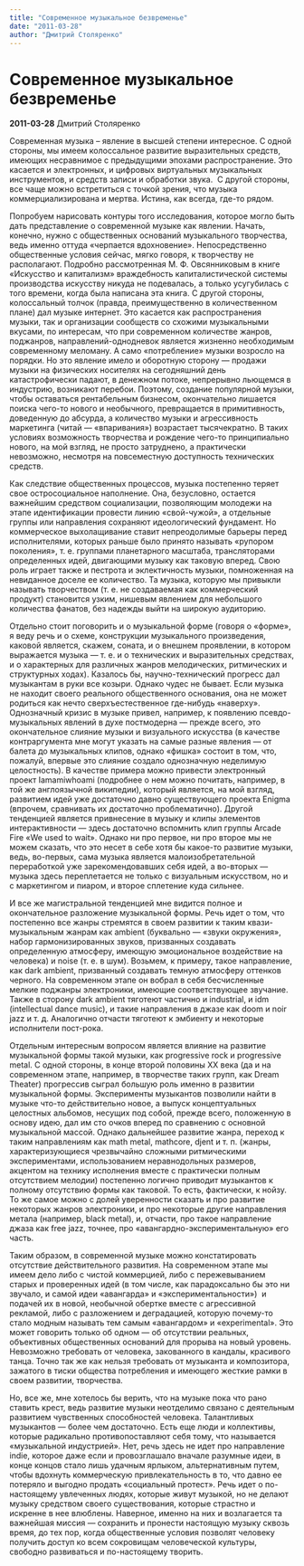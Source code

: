 ```yaml
---
title: "Современное музыкальное безвременье"
date: "2011-03-28"
author: "Дмитрий Столяренко"
---
```


# Современное музыкальное безвременье

**2011-03-28** Дмитрий Столяренко

Современная музыка – явление в высшей степени интересное. С одной стороны, мы имеем колоссальное развитие выразительных средств, имеющих несравнимое с предыдущими эпохами распространение. Это касается и электронных, и цифровых виртуальных музыкальных инструментов, и средств записи и обработки звука.  С другой стороны, все чаще можно встретиться с точкой зрения, что музыка коммерциализирована и мертва. Истина, как всегда, где-то рядом.

Попробуем нарисовать контуры того исследования, которое могло быть дать представление о современной музыке как явлении. Начать, конечно, нужно с общественных оснований музыкального творчества, ведь именно оттуда «черпается вдохновение». Непосредственно общественные условия сейчас, мягко говоря, к творчеству не располагают. Подробно рассмотренная М. Ф. Овсянниковым в книге «Искусство и капитализм» враждебность капиталистической системы производства искусству никуда не подевалась, а только усугубилась с того времени, когда была написана эта книга. С другой стороны, колоссальный толчок (правда, преимущественно в количественном плане) дал музыке интернет. Это касается как распространения музыки, так и организации сообществ со схожими музыкальными вкусами, по интересам, что при современном количестве жанров, поджанров, направлений-однодневок является жизненно необходимым современному меломану. А само «потребление» музыки возросло на порядки. Но это явление имело и оборотную сторону — продажи музыки на физических носителях на сегодняшний день катастрофически падают, в денежном потоке, непрерывно льющемся в индустрию, возникают перебои. Поэтому, создание популярной музыки, чтобы оставаться рентабельным бизнесом, окончательно лишается поиска чего-то нового и необычного, превращается в примитивность, доведенную до абсурда, а количество музыки и агрессивность маркетинга (читай — «впаривания») возрастает тысячекратно. В таких условиях возможность творчества и рождение чего-то принципиально нового, на мой взгляд, не просто затруднено, а практически невозможно, несмотря на повсеместную доступность технических средств.

Как следствие общественных процессов, музыка постепенно теряет свое остросоциальное наполнение. Она, безусловно, остается важнейшим средством социализации, позволяющим молодежи на этапе идентификации провести линию «свой-чужой», а отдельные группы или направления сохраняют идеологический фундамент. Но коммерческое выхолащивание ставит непреодолимые барьеры перед исполнителями, которых раньше было принято называть «рупором поколения», т. е. группами планетарного масштаба, трансляторами определенных идей, двигающими музыку как таковую вперед. Свою роль играет также и пестрота и эклектичность музыки, помноженная на невиданное доселе ее количество. Та музыка, которую мы привыкли называть творчеством (т. е. не создаваемая как коммерческий продукт) становится узким, нишевым явлением для небольшого количества фанатов, без надежды выйти на широкую аудиторию.

Отдельно стоит поговорить и о музыкальной форме (говоря о «форме», я веду речь и о схеме, конструкции музыкального произведения, каковой является, скажем, соната, и о внешнем проявлении, в котором выражается музыка — т. е. и о технических и выразительных средствах, и о характерных для различных жанров мелодических, ритмических и структурных ходах). Казалось бы, научно-технический прогресс дал музыкантам в руки все козыри. Однако чудес не бывает. Если музыка не находит своего реального общественного основания, она не может родиться как нечто сверхъестественное где-нибудь «наверху». Однозначный кризис в музыке привел, например, к появлению псевдо-музыкальных явлений в духе постмодерна — прежде всего, это окончательное слияние музыки и визуального искусства (в качестве контраргумента мне могут указать на самые разные явления — от балета до музыкальных клипов, однако «фишка» состоит в том, что, пожалуй, впервые это слияние создало однозначную неделимую целостность). В качестве примера можно привести электронный проект Iamamiwhoami (подробнее о нем можно почитать, например, в той же англоязычной википедии), который является, на мой взгляд, развитием идей уже достаточно давно существующего проекта Enigma (впрочем, сравнивать их достаточно проблематично). Другой тенденцией является привнесение в музыку и клипы элементов интерактивности — здесь достаточно вспомнить клип группы Arcade Fire «We used to wait». Однако ни про первое, ни про второе мы не можем сказать, что это несет в себе хотя бы какое-то развитие музыки, ведь, во-первых, сама музыка является малоизобретательной переработкой уже зарекомендовавших себя идей, а во-вторых — музыка здесь переплетается не только с визуальным искусством, но и с маркетингом и пиаром, и второе сплетение куда сильнее.

И все же магистральной тенденцией мне видится полное и окончательное разложение музыкальной формы. Речь идет о том, что постепенно все жанры стремятся в своем развитии к таким квази-музыкальным жанрам как ambient (буквально — «звуки окружения», набор гармонизированных звуков, призванных создавать определенную атмосферу, имеющую эмоциональное воздействие на человека) и noise (т. е. в шум). Возьмем, к примеру, такое направление, как dark ambient, призванный создавать темную атмосферу оттенков черного. На современном этапе он вобрал в себя бесчисленные мелкие поджанры электроники, имеющие соответствующее звучание. Также в сторону dark ambient тяготеют частично и industrial, и idm (intellectual dance music), и такие направления в джазе как doom и noir jazz и т. д. Аналогично отчасти тяготеют к эмбиенту и некоторые исполнители пост-рока.

Отдельным интересным вопросом является влияние на развитие музыкальной формы такой музыки, как progressive rock и progressive metal. C одной стороны, в конце второй половины ХХ века (да и на современном этапе, например, в творчестве таких групп, как Dream Theater) прогрессив сыграл большую роль именно в развитии музыкальной формы. Эксперименты музыкантов позволили найти в музыке что-то действительно новое, а выпуск концептуальных целостных альбомов, несущих под собой, прежде всего, положенную в основу идею, дал им сто очков вперед по сравнению с основной музыкальной массой. Однако дальнейшее развитие жанра, переход к таким направлениям как math metal, mathcore, djent и т. п. (жанры, характеризующиеся чрезвычайно сложными ритмическими экспериментами, использованием неравнодольных размеров, акцентом на технику исполнения вместе с практически полным отсутствием мелодии) постепенно логично приводит музыкантов к полному отсутствию формы как таковой. То есть, фактически, к нойзу. То же самое можно с долей уверенности сказать и про развитие некоторых жанров электроники, и про некоторые другие направления метала (например, black metal), и, отчасти, про такое направление джаза как free jazz, точнее, про «авангардно-экспериментальную» его часть.

Таким образом, в современной музыке можно констатировать отсутствие действительного развития. На современном этапе мы имеем дело либо с чистой коммерцией, либо с пережевыванием старых и проверенных идей (в том числе, как парадоксально бы это ни звучало, и самой идеи «авангарда» и «экспериментальности»)  и подачей их в новой, необычной обертке вместе с агрессивной рекламой, либо с разложением и деградацией, которую почему-то стало модным называть тем самым «авангардом» и «experimental». Это может говорить только об одном — об отсутствии реальных, объективных общественных оснований для прорыва на новый уровень. Невозможно требовать от человека, закованного в кандалы, красивого танца. Точно так же как нельзя требовать от музыканта и композитора, зажатого в тиски общества потребления и имеющего жесткие рамки в своем развитии, творчества.

Но, все же, мне хотелось бы верить, что на музыке пока что рано ставить крест, ведь развитие музыки неотделимо связано с деятельным развитием чувственных способностей человека. Талантливых музыкантов — более чем достаточно. Есть еще люди и коллективы, которые радикально противопоставляют себя тому, что называется «музыкальной индустрией». Нет, речь здесь не идет про направление indie, которое даже если и провозглашало вначале разумные идеи, в конце концов стало лишь удачным ярлыком, альтернативным путем, чтобы вдохнуть коммерческую привлекательность в то, что давно ее потеряло и выгодно продать «социальный протест». Речь идет о по-настоящему увлеченных людях, которые живут музыкой, но не делают музыку средством своего существования, которые страстно и искренне в нее влюблены. Наверное, именно на них и возлагается та важнейшая миссия — сохранить и пронести настоящую музыку сквозь время, до тех пор, когда общественные условия позволят человеку получить доступ ко всем сокровищам человеческой культуры, свободно развиваться и по-настоящему творить.